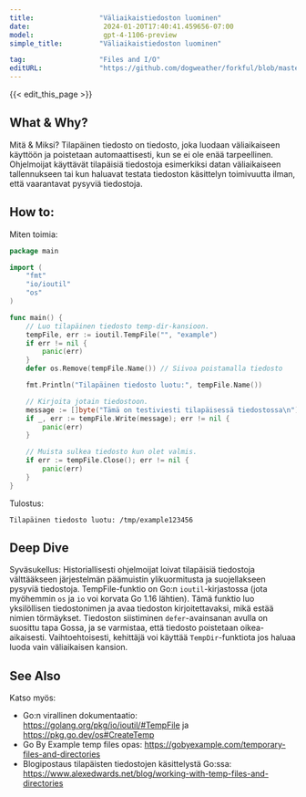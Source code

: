 ```yaml
---
title:                "Väliaikaistiedoston luominen"
date:                  2024-01-20T17:40:41.459656-07:00
model:                 gpt-4-1106-preview
simple_title:         "Väliaikaistiedoston luominen"

tag:                  "Files and I/O"
editURL:              "https://github.com/dogweather/forkful/blob/master/content/fi/go/creating-a-temporary-file.md"
---
```


{{< edit_this_page >}}

## What & Why?
Mitä & Miksi?
Tilapäinen tiedosto on tiedosto, joka luodaan väliaikaiseen käyttöön ja poistetaan automaattisesti, kun se ei ole enää tarpeellinen. Ohjelmoijat käyttävät tilapäisiä tiedostoja esimerkiksi datan väliaikaiseen tallennukseen tai kun haluavat testata tiedoston käsittelyn toimivuutta ilman, että vaarantavat pysyviä tiedostoja.

## How to:
Miten toimia:
```Go
package main

import (
	"fmt"
	"io/ioutil"
	"os"
)

func main() {
	// Luo tilapäinen tiedosto temp-dir-kansioon.
	tempFile, err := ioutil.TempFile("", "example")
	if err != nil {
		panic(err)
	}
	defer os.Remove(tempFile.Name()) // Siivoa poistamalla tiedosto

	fmt.Println("Tilapäinen tiedosto luotu:", tempFile.Name())

	// Kirjoita jotain tiedostoon.
	message := []byte("Tämä on testiviesti tilapäisessä tiedostossa\n")
	if _, err := tempFile.Write(message); err != nil {
		panic(err)
	}

	// Muista sulkea tiedosto kun olet valmis.
	if err := tempFile.Close(); err != nil {
		panic(err)
	}
}
```

Tulostus:
```
Tilapäinen tiedosto luotu: /tmp/example123456
```

## Deep Dive
Syväsukellus:
Historiallisesti ohjelmoijat loivat tilapäisiä tiedostoja välttääkseen järjestelmän päämuistin ylikuormitusta ja suojellakseen pysyviä tiedostoja. TempFile-funktio on Go:n `ioutil`-kirjastossa (jota myöhemmin `os` ja `io` voi korvata Go 1.16 lähtien). Tämä funktio luo yksilöllisen tiedostonimen ja avaa tiedoston kirjoitettavaksi, mikä estää nimien törmäykset. Tiedoston siistiminen `defer`-avainsanan avulla on suosittu tapa Gossa, ja se varmistaa, että tiedosto poistetaan oikea-aikaisesti. Vaihtoehtoisesti, kehittäjä voi käyttää `TempDir`-funktiota jos haluaa luoda vain väliaikaisen kansion.

## See Also
Katso myös:
- Go:n virallinen dokumentaatio: https://golang.org/pkg/io/ioutil/#TempFile ja https://pkg.go.dev/os#CreateTemp
- Go By Example temp files opas: https://gobyexample.com/temporary-files-and-directories
- Blogipostaus tilapäisten tiedostojen käsittelystä Go:ssa: https://www.alexedwards.net/blog/working-with-temp-files-and-directories
